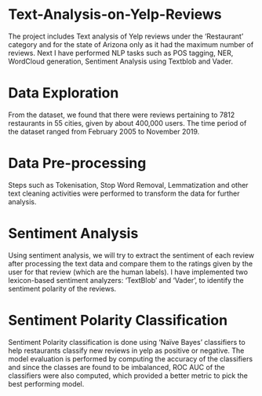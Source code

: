 # Text-Analysis-on-Yelp-Reviews
The project includes Text analysis of Yelp reviews under the ‘Restaurant’ category and for the state of Arizona only as it had the maximum number of reviews.
Next I have performed NLP tasks such as POS tagging, NER, WordCloud generation, Sentiment Analysis using Textblob and Vader.

# Data Exploration
From the dataset, we found that there were reviews pertaining to 7812 restaurants in 55 cities, given by about 400,000 users. The time period of the dataset ranged from February 2005 to November 2019.

# Data Pre-processing
Steps such as Tokenisation, Stop Word Removal, Lemmatization and other text cleaning activities were performed to transform the data for further analysis.

# Sentiment Analysis
Using sentiment analysis, we will try to extract the sentiment of each review after processing the text data and compare them to the ratings given by the user for that review (which are the human labels). 
I have implemented two lexicon-based sentiment analyzers: ‘TextBlob’ and ‘Vader’, to identify the sentiment polarity of the reviews. 

# Sentiment Polarity Classification
Sentiment Polarity classification is done using ‘Naïve Bayes’ classifiers to help restaurants classify new reviews in yelp as positive or negative. 
The model evaluation is performed by computing the accuracy of the classifiers and since the classes are found to be imbalanced, ROC AUC of the classifiers were also computed, which provided a better metric to pick the best performing model.
